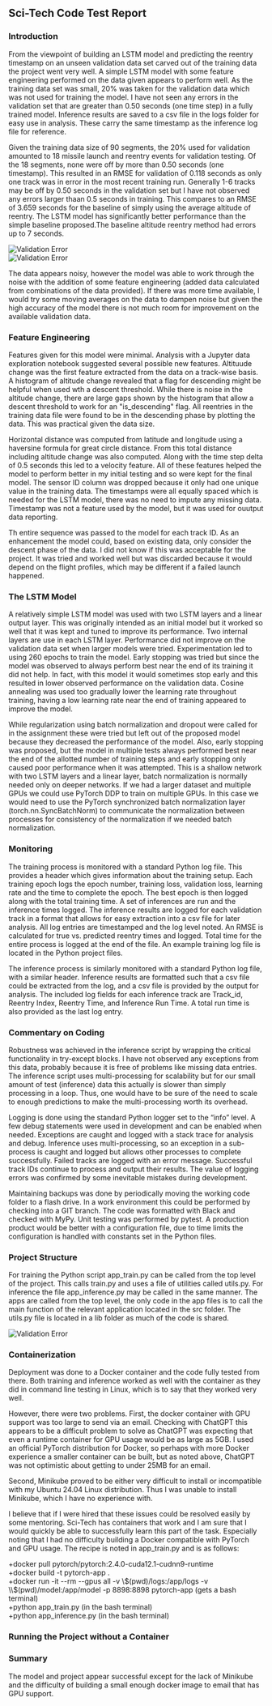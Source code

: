 ## Sci-Tech Code Test Report

### Introduction

From the viewpoint of building an LSTM model and predicting the reentry timestamp on an unseen validation data set carved out of the training data the project went very well. A simple LSTM model with some feature engineering performed on the data given appears to perform well. As the training data set was small, 20% was taken for the validation data which was not used for training the model. I have not seen any errors in the validation set that are greater than 0.50 seconds (one time step) in a fully trained model. Inference results are saved to a csv file in the logs folder for easy use in analysis. These carry the same timestamp as the inference log file for reference. 

Given the training data size of 90 segments, the 20% used for validation amounted to 18 missile launch and reentry events for validation testing. Of the 18 segments, none were off by more than 0.50 seconds (one timestamp). This resulted in an RMSE for validation of 0.118 seconds as only one track was in error in the most recent training run. Generally 1-6 tracks may be off by 0.50 seconds in the validation set but I have not observed any errors larger thaan 0.5 seconds in training. This compares to an RMSE of 3.659 seconds for the baseline of simply using the average altitude of reentry. The LSTM model has significantly better performance than the simple baseline proposed.The baseline altitude reentry method had errors up to 7 seconds.

![Validation Error](img/val_error_hist_final.png)  
![Validation Error](img/baseline_error_hhistogram.png)  

The data appears noisy, however the model was able to work through the noise with the addition of some feature engineering (added data calculated from combinations of the data provided). If there was more time available, I would try some moving averages on the data to dampen noise but given the high accuracy of the model there is not much room for improvement on the available validation data.

### Feature Engineering

Features given for this model were minimal. Analysis with a Jupyter data exploration notebook suggested several possible new features. Altituude change was the first feature extracted from the data on a track-wise basis. A histogram of altitude change revealed that a flag for descending might be helpful when used wth a descent threshold. While there is noise in the altitude change, there are large gaps shown by the histogram that allow a descent threshold to work for an "is_descending" flag. All reentries in the training data file were found to be in the descending phase by plotting the data. This was practical given the data size.

Horizontal distance was computed from latitude and longitude using a haversine formula for great circle distance. From this total distance including altitude change was also computed. Along with the time step delta of 0.5 seconds this led to a velocity feature. All of these features helped the model to perform better in my initial testing and so were kept for the final model. The sensor ID column was dropped because it only had one unique value in the training data. The timestamps were all equally spaced which is needed for the LSTM model, there was no need to impute any missing data. Timestamp was not a feature used by the model, but it was used for ouutput data reporting.

Th entire sequence was passed to the model for each track ID. As an enhancement the model could, based on existing data, only consider the descent phase of the data. I did not know if this was acceptable for the project. It was tried and worked well but was discarded because it would depend on the flight profiles, which may be different if a failed launch happened.  

### The LSTM Model  

A relatively simple LSTM model was used with two LSTM layers and a linear output layer. This was originally intended as an initial model but it worked so well that it was kept and tuned to improve its performance. Two internal layers are use in each LSTM layer. Performance did not improve on the validation data set when larger models were tried. Experimentation led to using 260 epochs to train the model. Early stopping was tried but since the model was observed to always perform best near the end of its training it did not help. In fact, with this model it would sometimes stop early and this resulted in lower observed performance on the validation data. Cosine annealing was used too gradually lower the learning rate throughout training, having a low learning rate near the end of training appeared to improve the model.  

While regularization using batch normalization and dropout were called for in the assignment these were tried but left out of the proposed model because they decreased the performance of the model. Also, early stopping was proposed, but the model in multiple tests always performed best near the end of the allotted number of training steps and early stopping only caused poor performance when it was attempted. This is a shallow network with two LSTM layers and a linear layer, batch normalization is normally needed only on deeper networks. If we had a larger dataset and multiple GPUs we could use PyTorch DDP to train on multiple GPUs. In this case we would need to use the PyTorch synchronized batch normalization layer (torch.nn.SyncBatchNorm) to communicate the normalization between processes for consistency of the normalization if we needed batch normalization.  

### Monitoring

The training process is monitored with a standard Python log file. This provides a header which gives information about the training setup. Each training epoch logs the epoch number, training loss, validation loss, learning rate and the time to complete the epoch. The best epoch is then logged along with the total training time. A set of inferences are run and the inference times logged. The inference results are logged for each validation track in a format that allows for easy extraction into a csv file for later analysis. All log entries are timestamped and the log level noted. An RMSE is calculated for true vs. predicted reentry times and logged. Total time for the entire process is logged at the end of the file. An example training log file is located in the Python project files.

The inference process is similarly monitored with a standard Python log file, with a similar header. Inference results are formatted such that a csv file could be extracted from the log, and a csv file is provided by the output for analysis. The included log fields for each inference track are Track_id, Reentry Index, Reentry Time, and Inference Run Time. A total run time is also provided as the last log entry.  

### Commentary on Coding 

Robustness was achieved in the inference script by wrapping the critical functionality in try-except blocks. I have not observed any exceptions from this data, probably because it is free of problems like missing data entries. The inference script uses multi-processing for scalability but for our small amount of test (inference) data this actually is slower than simply processing in a loop. Thus, one would have to be sure of the need to scale to enough predictions to make the multi-processing worth its overhead. 

Logging is done using the standard Python logger set to the “info” level. A few debug statements were used in development and can be enabled when needed. Exceptions are caught and logged with a stack trace for analysis and debug.  Inference uses multi-processing, so an exception in a sub-process is caught and logged but allows other processes to complete successfully. Failed tracks are logged with an error message. Successful track IDs continue to process and output their results. The value of logging errors was confirmed by some inevitable mistakes during development. 

Maintaining backups was done by periodically moving the working code folder to a flash drive. In a work environment this could be performed by checking into a GIT branch. The code was formatted with Black and checked with MyPy. Unit testing was performed by pytest. A production product would be better with a configuration file, due to time limits the configuration is handled with constants set in the Python files.  

### Project Structure

For training the Python script app_train.py can be called from the top level of the project. This calls train.py and uses a file of utilities called utils.py. For inference the file app_inference.py may be called in the same manner. The apps are called from the top level, the only code in the app files is to call the main function of the relevant application located in the src folder. The utils.py file is located in a lib folder as much of the code is shared.   

![Validation Error](img/project_structure.png)

### Containerization 

Deployment was done to a Docker container and the code fully tested from there. Both training and inference worked as well with the container as they did in command line testing in Linux, which is to say that they worked very well. 

However, there were two problems. First, the docker container with GPU support was too large to send via an email. Checking with ChatGPT this appears to be a difficult problem to solve as ChatGPT was expecting that even a runtime container for GPU usage would be as large as 5GB. I used an official PyTorch distribution for Docker, so perhaps with more Docker experience a smaller container can be built, but as noted above, ChatGPT was not optimistic about getting to under 25MB for an email.  

Second, Minikube proved to be either very difficult to install or incompatible with my Ubuntu 24.04 Linux distribution. Thus I was unable to install Minikube, which I have no experience with.  

I believe that if I were hired that these issues could be resolved easily by some mentoring.  Sci-Tech has containers that work and I am sure that I would quickly be able to successfully learn this part of the task. Especially noting that I had no difficulty building a Docker compatible with PyTorch and GPU usage. The recipe is noted in app_train.py and is as follows:  

+docker pull pytorch/pytorch:2.4.0-cuda12.1-cudnn9-runtime  
+docker build -t pytorch-app .  
+docker run -it --rm --gpus all -v \\$(pwd)/logs:/app/logs -v \\$(pwd)/model:/app/model -p 8898:8898 pytorch-app (gets a bash terminal)  
+python app_train.py (in the bash terminal)  
+python app_inference.py (in the bash terminal)  

### Running the Project without a Container



### Summary

The model and project appear successful except for the lack of Minikube and the difficulty of building a small enough docker image to email that has GPU support.  

